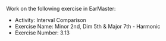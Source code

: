 Work on the following exercise in EarMaster:
- Activity: Interval Comparison
- Exercise Name: Minor 2nd, Dim 5th & Major 7th - Harmonic
- Exercise Number: 3.13
